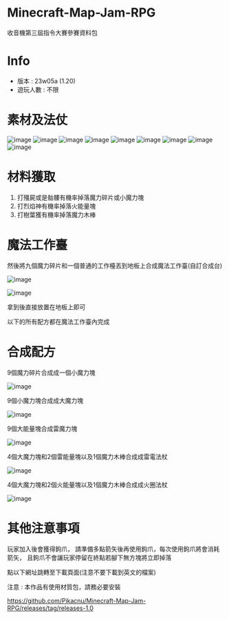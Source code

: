 # Minecraft-Map-Jam-RPG
收音機第三屆指令大賽參賽資料包

# Info
- 版本 : 23w05a (1.20)
- 遊玩人數 : 不限

# 素材及法仗
![image](https://user-images.githubusercontent.com/76525576/216748029-3362d7ea-72e9-47b3-b9c6-c015117c9f41.png)
![image](https://user-images.githubusercontent.com/76525576/216748043-bae6ab12-a54a-4f2e-9749-0ee36cb25530.png)
![image](https://user-images.githubusercontent.com/76525576/216748048-79659ab5-13ce-42ba-af2b-6025c3cb46b3.png)
![image](https://user-images.githubusercontent.com/76525576/216748064-7d7af276-942f-499a-b4d5-95d16158b334.png)
![image](https://user-images.githubusercontent.com/76525576/216748210-f5cf06a6-b7e5-4e9d-98f4-b79c100c6d3e.png)
![image](https://user-images.githubusercontent.com/76525576/216748239-84b5587b-2b6b-4ca7-a49b-050a3474dc14.png)
![image](https://user-images.githubusercontent.com/76525576/216748074-dde73b74-0c74-400c-8c16-fa9568a7bc24.png)
![image](https://user-images.githubusercontent.com/76525576/216748083-347417d3-8b3f-4584-b520-83b0173c7b64.png)
![image](https://user-images.githubusercontent.com/76525576/216748160-b299a007-7262-4223-bd94-0369852a8b59.png)

# 材料獲取
1. 打殭屍或是骷髏有機率掉落魔力碎片或小魔力塊
2. 打烈焰神有機率掉落火能量塊
3. 打樹葉獲有機率掉落魔力木棒

# 魔法工作臺
然後將九個魔力碎片和一個普通的工作檯丟到地板上合成魔法工作臺(自訂合成台)

![image](https://user-images.githubusercontent.com/76525576/216746967-def31863-c4b5-4b48-92c0-16011572ad08.png)

![image](https://user-images.githubusercontent.com/76525576/216748257-7981ddfd-7f3b-4e0c-8f71-dc8d69775746.png)

拿到後直接放置在地板上即可

以下的所有配方都在魔法工作臺內完成

# 合成配方

9個魔力碎片合成成一個小魔力塊

![image](https://user-images.githubusercontent.com/92923578/216677963-bdf5eff1-ca58-4ac6-8959-c22c7d1cc531.png)

9個小魔力塊合成成大魔力塊

![image](https://user-images.githubusercontent.com/92923578/216678276-4c8060a7-7973-4cd0-95b4-b1d8501acd14.png)

9個大能量塊合成雷魔力塊

![image](https://user-images.githubusercontent.com/92923578/216684779-cbab1f3d-97e1-46af-937a-84a53a60347c.png)

4個大魔力塊和2個雷能量塊以及1個魔力木棒合成成雷電法杖

![image](https://user-images.githubusercontent.com/92923578/216678775-c9864f89-dddd-4304-8216-da405522aa83.png)

4個大魔力塊和2個火能量塊以及1個魔力木棒合成成火圈法杖

![image](https://user-images.githubusercontent.com/92923578/216678489-7e0c84dc-5e9c-4bf3-9dfe-08312d2e86de.png)

# 其他注意事項

玩家加入後會獲得鉤爪，
請準備多點箭矢後再使用鉤爪，每次使用鉤爪將會消耗箭矢，
且鉤爪不會讓玩家停留在終點若腳下無方塊將立即掉落

點以下網址跳轉至下載頁面(注意不要下載到英文的檔案)

注意 : 本作品有使用材質包，請務必要安裝

https://github.com/Pikacnu/Minecraft-Map-Jam-RPG/releases/tag/releases-1.0
